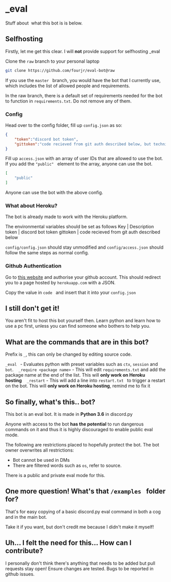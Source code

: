 # _eval
Stuff about  what this bot is is below. 

## Selfhosting
Firstly, let me get this clear. I will **not** provide support for selfhosting _eval

Clone the `raw` branch to your personal laptop
```bash
git clone https://github.com/fourjr/eval-bot@raw
```

If you use the `master ` branch, you would have the bot that I currently use, which includes the list of allowed people and requirements.

In the raw branch, there is a default set of requirements needed for the bot to function in `requirements.txt`. Do not remove any of them.

### Config
Head over to the config folder, fill up `config.json` as so:
```json
{
	"token":"discord bot token",
	"gittoken":"code recieved from git auth described below, but technically this is useless :/"
}
```
Fill up `access.json` with an array of user IDs that are allowed to use the bot. If you add the `"public" ` element to the array, anyone can use the bot.
```json
[
	"public"
]
```
Anyone can use the bot with the above config.

### What about Heroku?
The bot is already made to work with the Heroku platform.

The environmental variables should be set as follows
Key | Description 
token | discord bot token
gittoken | code recieved from git auth described below

`config/config.json` should stay unmodified and `config/access.json` should follow the same steps as normal config.

### Github Authentication
Go to [this website](soontm.com) and authorise your github account. This should redirect you to a page hosted by `herokuapp.com` with a JSON.

Copy the value in `code ` and insert that it into your `config.json`

## I still don't get it!
You aren't fit to host this bot yourself then. Learn python and learn how to use a pc first, unless you can find someone who bothers to help you.

## What are the commands that are in this bot?
Prefix is `_`, this can only be changed by editing source code.

`_eval ` - Evaluates python with preset variables such as `ctx`, `session` and `bot`.    
`_require <package name>` - This will edit `requirements.txt` and add the package name at the end of the list. This will **only work on Heroku hosting**    
`_restart` - This will add a line into `restart.txt ` to trigger a restart on the bot. This will **only work on Heroku hosting**, remind me to fix it

## So finally, what's this.. bot?
This bot is an eval bot. It is made in **Python 3.6** in discord.py

Anyone with access to the bot **has the potential** to run dangerous commands on it and thus it is highly discouraged to enable public eval mode.

The following are restrictions placed to hopefully protect the bot. The bot owner overwrites all restrictions:
- Bot cannot be used in DMs
- There are filtered words such as `os`, refer to source.

There is a public and private eval mode for this.

## One more question! What's that `/examples ` folder for?
That's for easy copying of a basic discord.py eval command in both a cog and in the main bot.

Take it if you want, but don't credit me because I didn't make it myself!

## Uh... I felt the need for this... How can I contribute?
I personally don't think there's anything that needs to be added but pull requests stay open! Ensure changes are tested. Bugs to be reported in github issues.